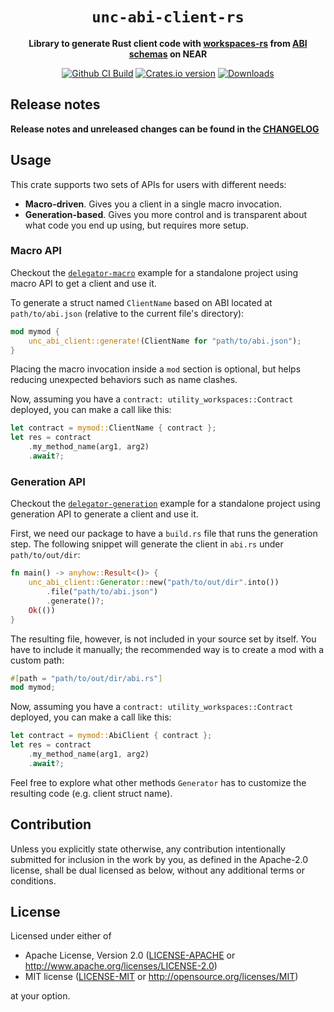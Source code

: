 <!-- markdownlint-disable MD014 -->

<div align="center">

  <h1><code>unc-abi-client-rs</code></h1>

  <p>
    <strong>Library to generate Rust client code with <a href="https://github.com/near/workspaces-rs">workspaces-rs</a> from <a href="https://github.com/near/abi">ABI schemas</a> on NEAR</strong>
  </p>

  <p>
    <a href="https://github.com/near/unc-abi-client-rs/actions/workflows/test.yml?query=branch%3Amain"><img src="https://github.com/near/unc-abi-client-rs/actions/workflows/test.yml/badge.svg" alt="Github CI Build" /></a>
    <a href="https://crates.io/crates/unc-abi-client"><img src="https://img.shields.io/crates/v/unc-abi-client.svg?style=flat-square" alt="Crates.io version" /></a>
    <a href="https://crates.io/crates/unc-abi-client"><img src="https://img.shields.io/crates/d/unc-abi-client.svg?style=flat-square" alt="Downloads" /></a>
  </p>

</div>

## Release notes

**Release notes and unreleased changes can be found in the [CHANGELOG](CHANGELOG.md)**

## Usage

This crate supports two sets of APIs for users with different needs:

* **Macro-driven**. Gives you a client in a single macro invocation.
* **Generation-based**. Gives you more control and is transparent about what code you end up using, but requires more setup.

### Macro API

Checkout the [`delegator-macro`](https://github.com/near/unc-abi-client-rs/tree/main/examples/delegator-macro) example for a standalone project using macro API to get a client and use it.

To generate a struct named `ClientName` based on ABI located at `path/to/abi.json` (relative to the current file's directory):

```rust
mod mymod {
    unc_abi_client::generate!(ClientName for "path/to/abi.json");
}
```

Placing the macro invocation inside a `mod` section is optional, but helps reducing unexpected behaviors such as name clashes.

Now, assuming you have a `contract: utility_workspaces::Contract` deployed, you can make a call like this:

```rust
let contract = mymod::ClientName { contract };
let res = contract
    .my_method_name(arg1, arg2)
    .await?;
```

### Generation API

Checkout the [`delegator-generation`](https://github.com/near/unc-abi-client-rs/tree/main/examples/delegator-generation) example for a standalone project using generation API to generate a client and use it.

First, we need our package to have a `build.rs` file that runs the generation step. The following snippet will generate the client in `abi.rs` under `path/to/out/dir`:

```rust
fn main() -> anyhow::Result<()> {
    unc_abi_client::Generator::new("path/to/out/dir".into())
        .file("path/to/abi.json")
        .generate()?;
    Ok(())
}
```

The resulting file, however, is not included in your source set by itself. You have to include it manually; the recommended way is to create a mod with a custom path:

```rs
#[path = "path/to/out/dir/abi.rs"]
mod mymod;
```

Now, assuming you have a `contract: utility_workspaces::Contract` deployed, you can make a call like this:

```rust
let contract = mymod::AbiClient { contract };
let res = contract
    .my_method_name(arg1, arg2)
    .await?;
```

Feel free to explore what other methods `Generator` has to customize the resulting code (e.g. client struct name).

## Contribution

Unless you explicitly state otherwise, any contribution intentionally submitted
for inclusion in the work by you, as defined in the Apache-2.0 license, shall be
dual licensed as below, without any additional terms or conditions.

## License

Licensed under either of

* Apache License, Version 2.0
   ([LICENSE-APACHE](LICENSE-APACHE) or <http://www.apache.org/licenses/LICENSE-2.0>)
* MIT license
   ([LICENSE-MIT](LICENSE-MIT) or <http://opensource.org/licenses/MIT>)

at your option.
